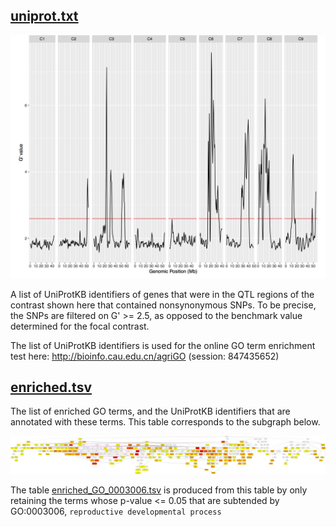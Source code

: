 ## [uniprot.txt](uniprot.txt)

![G' prime](gprime.png)

A list of UniProtKB identifiers of genes that were in the QTL regions 
of the contrast shown here that contained nonsynonymous SNPs. To be precise, the SNPs
are filtered on G' >= 2.5, as opposed to the benchmark value determined for the focal
contrast.

The list of UniProtKB identifiers is used for the online GO term enrichment test here: 
http://bioinfo.cau.edu.cn/agriGO (session: 847435652)

## [enriched.tsv](enriched.tsv)

The list of enriched GO terms, and the UniProtKB identifiers that are annotated with 
these terms. This table corresponds to the subgraph below.

![SEA](enriched.png)

The table [enriched_GO_0003006.tsv](enriched_GO_0003006.tsv) is produced from this table
by only retaining the terms whose p-value <= 0.05 that are subtended by GO:0003006,
`reproductive developmental process`
